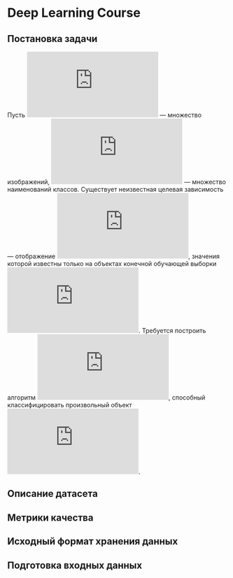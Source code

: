 # Deep Learning Course

## Постановка задачи

Пусть ![equation](https://latex.codecogs.com/gif.latex?X) — множество изображений, ![equation](https://latex.codecogs.com/gif.latex?Y) — множество наименований классов. 
Существует неизвестная целевая зависимость — отображение ![equation](https://latex.codecogs.com/gif.latex?y%5E*%20%3A%20X%20%5Crightarrow%20Y), значения которой известны только 
на объектах конечной обучающей выборки ![equation](https://latex.codecogs.com/gif.latex?X%5Em%20%3D%20%5C%7B%20%28x_1%2C%20y_1%29%2C%20...%2C%20%28x_m%2C%20y_m%29%20%5C%7D). 
Требуется построить алгоритм ![equation](https://latex.codecogs.com/gif.latex?a%20%3D%20X%20%5Crightarrow%20Y), способный классифицировать
произвольный объект ![equation](https://latex.codecogs.com/gif.latex?x%20%5Cin%20X).

## Описание датасета

## Метрики качества

## Исходный формат хранения данных

## Подготовка входных данных